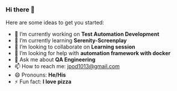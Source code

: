 ### Hi there 👋

Here are some ideas to get you started:

- 🔭 I’m currently working on **Test Automation Development**
- 🌱 I’m currently learning **Serenity-Screenplay**
- 👯 I’m looking to collaborate on **Learning session**
- 🤔 I’m looking for help with **automation framework with docker**
- 💬 Ask me about **QA Engineering**
- 📫 How to reach me:  jpod1013@gmail.com
- 😄 Pronouns: **He/His**
- ⚡ Fun fact: **I love pizza**

